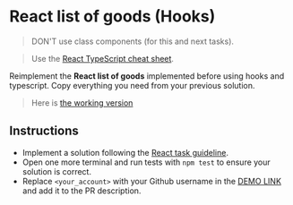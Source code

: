 # React list of goods (Hooks)

> DON'T use class components (for this and next tasks).

> Use the [React TypeScript cheat sheet](https://mate-academy.github.io/fe-program/js/extra/react-typescript).

Reimplement the **React list of goods** implemented before using hooks and typescript.
Copy everything you need from your previous solution.

> Here is [the working version](https://mate-academy.github.io/react_list-of-goods/)

## Instructions

- Implement a solution following the [React task guideline](https://github.com/mate-academy/react_task-guideline#react-tasks-guideline).
- Open one more terminal and run tests with `npm test` to ensure your solution is correct.
- Replace `<your_account>` with your Github username in the [DEMO LINK](https://georgiy-nezbritskiy.github.io/react_list-of-goods-hooks/) and add it to the PR description.
